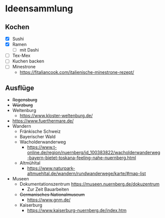 # Ideensammlung

## Kochen

* [x] Sushi
* [x] Ramen
    * [ ] mit Dashi
* [ ] Tex-Mex
* [ ] Kuchen backen
* [ ] Minestrone
    * https://fitaliancook.com/italienische-minestrone-rezept/

## Ausflüge

* ~~Regensburg~~
* ~~Würzburg~~
* Weltenburg
    * https://www.kloster-weltenburg.de/
* https://www.fuerthermare.de/
* Wandern
    * Fränkische Schweiz
    * Bayerischer Wald
    * Wacholderwanderweg
        * https://www.t-online.de/region/nuernberg/id_100383822/wacholderwanderweg-bayern-bietet-toskana-feeling-nahe-nuernberg.html
    * Altmühltal
        * https://www.naturpark-altmuehltal.de/wandern/rundwanderwege/karte/#map-list
* Museen
    * Dokumentationszentrum 
    https://museen.nuernberg.de/dokuzentrum
        * Zur Zeit Bauarbeiten 
    * ~~Germanisches Nationalmuseum~~
        * https://www.gnm.de/
    * Kaiserburg 
        * https://www.kaiserburg-nuernberg.de/index.htm 

